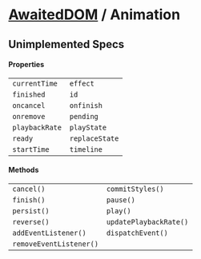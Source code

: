 # [AwaitedDOM](/docs/basic-client/awaited-dom) <span>/</span> Animation

## Unimplemented Specs

#### Properties

|     |     |
| --- | --- |
| `currentTime` | `effect` |
| `finished` | `id` |
| `oncancel` | `onfinish` |
| `onremove` | `pending` |
| `playbackRate` | `playState` |
| `ready` | `replaceState` |
| `startTime` | `timeline` |

#### Methods

|     |     |
| --- | --- |
| `cancel()` | `commitStyles()` |
| `finish()` | `pause()` |
| `persist()` | `play()` |
| `reverse()` | `updatePlaybackRate()` |
| `addEventListener()` | `dispatchEvent()` |
| `removeEventListener()` |  |
